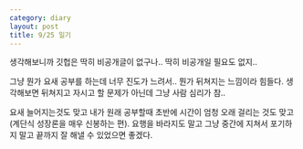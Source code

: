 ```yaml
---
category: diary
layout: post
title: 9/25 일기
---
```


생각해보니까 깃헙은 딱히 비공개글이 없구나.. 딱히 비공개일 필요도 없지..

그냥 뭔가 요새 공부를 하는데 너무 진도가 느려서.. 뭔가 뒤쳐지는 느낌이라 힘들다.
생각해보면 뒤쳐지고 자시고 할 문제가 아닌데 그냥 사람 심리가 참..

요새 늘어지는것도 맞고 내가 원래 공부할때 초반에 시간이 엄청 오래 걸리는 것도 맞고(계단식 성장론을 매우 신봉하는 편). 요행을 바라지도 말고 그냥 중간에 지쳐서 포기하지 말고 끝까지 잘 해낼 수 있었으면 좋겠다.
